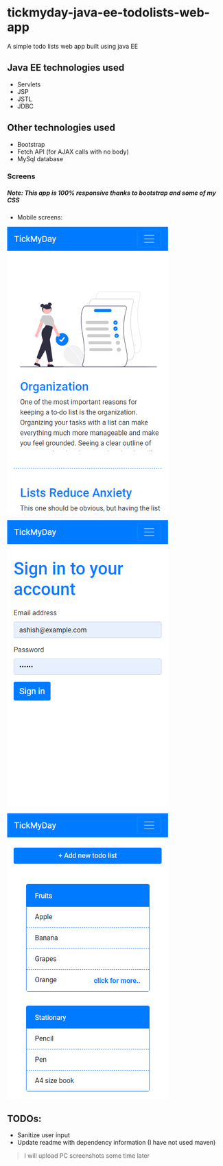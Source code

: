 # tickmyday-java-ee-todolists-web-app
 A simple todo lists web app built using java EE

## Java EE technologies used
* Servlets
* JSP
* JSTL
* JDBC

## Other technologies used
* Bootstrap
* Fetch API (for AJAX calls with no body)
* MySql database


### Screens

##### Note: This app is 100% responsive thanks to bootstrap and some of my CSS

* Mobile screens:

![Screenshot 0](screens/0.png)

![Screenshot 1](screens/1.png)

![Screenshot 2](screens/2.png)


## TODOs:

* Sanitize user input
* Update readme with dependency information (I have not used maven)

> I will upload PC screenshots some time later



